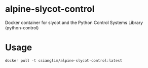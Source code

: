 # alpine-slycot-control
Docker container for slycot and the Python Control Systems Library (python-control)

# Usage
`docker pull -t csianglim/alpine-slycot-control:latest`
